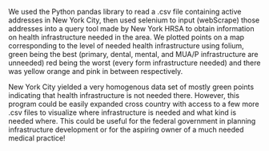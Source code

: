 
We used the Python pandas library to read a .csv file containing active addresses in New York City, then used selenium to input (webScrape) those addresses into a query tool made by New York HRSA to obtain information on health infrastructure needed in the area. We plotted points on a map corresponding to the level of needed health infrastructure using folium, green being the best (primary, dental, mental, and MUA/P infrastructure are unneeded) red being the worst (every form infrastructure needed) and there was yellow orange and pink in between respectively.

New York City yielded a very homogenous data set of mostly green points indicating that health infrastructure is not needed there. However, this program could be easily expanded cross country with access to a few more .csv files to visualize where infrastructure is needed and what kind is needed where. This could be useful for the federal government in planning infrastructure development or for the aspiring owner of a much needed medical practice!
